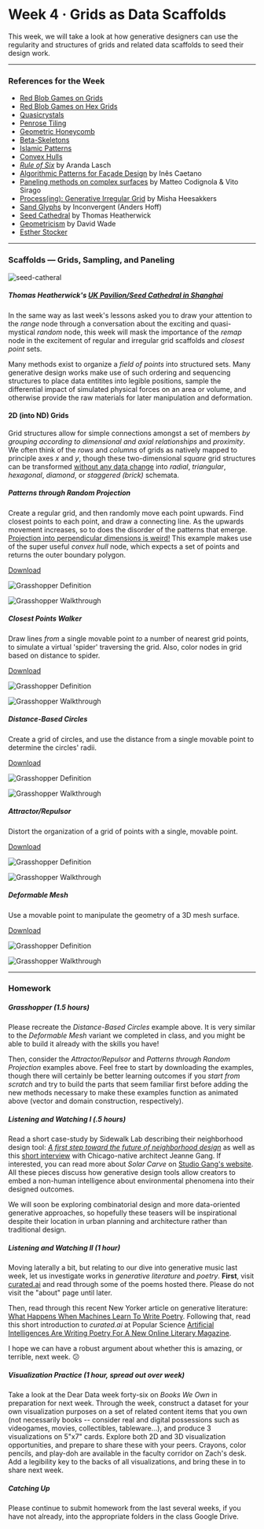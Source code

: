 # Week 4 · Grids as Data Scaffolds

This week, we will take a look at how generative designers can use the regularity and structures of grids and related data scaffolds to seed their design work.

-----

### References for the Week

- [Red Blob Games on Grids](http://www-cs-students.stanford.edu/~amitp/game-programming/grids/)
- [Red Blob Games on Hex Grids](https://www.redblobgames.com/grids/hexagons/)
- [Quasicrystals](https://en.wikipedia.org/wiki/Quasicrystal)
- [Penrose Tiling](https://en.wikipedia.org/wiki/Penrose_tiling)
- [Geometric Honeycomb](https://en.wikipedia.org/wiki/Honeycomb_(geometry))
- [Beta-Skeletons](https://en.wikipedia.org/wiki/Beta_skeleton)
- [Islamic Patterns](https://patterninislamicart.com/drawings-diagrams-analyses)
- [Convex Hulls](https://en.wikipedia.org/wiki/Convex_hull)
- [*Rule of Six*](http://arandalasch.com/works/rules-of-six/) by Aranda Lasch
- [Algorithmic Patterns for Façade Design](apfd.pdf) by Inês Caetano
- [Paneling methods on complex surfaces](http://www.gasathj.com/tiki-read_article.php?articleId=31) by Matteo Codignola & Vito Sirago
- [Process(ing): Generative Irregular Grid](https://medium.com/@mishaheesakkers/process-ing-generative-irregular-grid-8f0d712dfaa4) by Misha Heesakkers
- [Sand Glyphs](https://inconvergent.net/generative/sand-glyphs/) by Inconvergent (Anders Hoff)
- [Seed Cathedral](http://www.heatherwick.com/project/uk-pavilion/) by Thomas Heatherwick
- [Geometricism](http://geometricism.com) by David Wade
- [Esther Stocker](https://www.sightunseen.com/2010/02/esther-stocker-artist/)

-----

### Scaffolds — Grids, Sampling, and Paneling

![seed-catheral](seed-cathedral.jpg)

##### Thomas Heatherwick's [UK Pavilion/Seed Cathedral in Shanghai](http://www.heatherwick.com/project/uk-pavilion/) 

In the same way as last week's lessons asked you to draw your attention to the *range* node through a conversation about the exciting and quasi-mystical *random* node, this week will mask the importance of the *remap* node in the excitement of regular and irregular grid scaffolds and *closest point* sets.

Many methods exist to organize a *field of points* into structured sets. Many generative design works make use of such ordering and sequencing structures to place data entitites into legible positions, sample the differential impact of simulated physical forces on an area or volume, and otherwise provide the raw materials for later manipulation and deformation. 

#### 2D (into ND) Grids

Grid structures allow for simple connections amongst a set of members *by grouping according to dimensional and axial relationships* and *proximity*. We often think of the *rows* and *columns* of grids as natively mapped to principle axes *x* and *y*, though these two-dimensional *square* grid structures can be transformed [without any data change](https://en.wikipedia.org/wiki/Graph_theory) into *radial*, *triangular*, *hexagonal*, *diamond*, or *staggered (brick)* schemata.

##### Patterns through Random Projection

Create a regular grid, and then randomly move each point upwards. Find closest points to each point, and draw a connecting line. As the upwards movement increases, so to does the disorder of the patterns that emerge. [Projection into perpendicular dimensions is weird!](https://en.wikipedia.org/wiki/Flatland) This example makes use of the super useful *convex hull* node, which expects a set of points and returns the outer boundary polygon.

[Download](projection-pattern-definition.gh)

![Grasshopper Definition](projection-pattern-grasshopper-update.png)

![Grasshopper Walkthrough](projection-pattern-screenshot.gif)

##### Closest Points Walker

Draw lines *from* a single movable point *to* a number of nearest grid points, to simulate a virtual 'spider' traversing the grid. Also, color nodes in grid based on distance to spider.

[Download](walker-definition.gh)

![Grasshopper Definition](walker-grasshopper.png)

![Grasshopper Walkthrough](walker-screenshot.gif)

##### Distance-Based Circles

Create a grid of circles, and use the distance from a single movable point to determine the circles' radii.

[Download](circles-definition.gh)

![Grasshopper Definition](circles-grasshopper-update.png)

![Grasshopper Walkthrough](circles-screenshot.gif)

##### Attractor/Repulsor

Distort the organization of a grid of points with a single, movable point.

[Download](attractor+repulsor-definition.gh)

![Grasshopper Definition](attractor+repulsor-grasshopper-update.png)

![Grasshopper Walkthrough](attractor+repulsor-screenshot.gif)

##### Deformable Mesh

Use a movable point to manipulate the geometry of a 3D mesh surface.

[Download](deformable-mesh-definition.gh)

![Grasshopper Definition](deformable-mesh-grasshopper.png)

![Grasshopper Walkthrough](deformable-mesh-screenshot.png)

-----

### Homework

##### Grasshopper (1.5 hours)

Please recreate the *Distance-Based Circles* example above. It is very similar to the *Deformable Mesh* variant we completed in class, and you might be able to build it already with the skills you have! 

Then, consider the *Attractor/Repulsor* and *Patterns through Random Projection* examples above. Feel free to start by downloading the examples, though there will certainly be better learning outcomes if you *start from scratch* and try to build the parts that seem familiar first before adding the new methods necessary to make these examples function as animated above (vector and domain construction, respectively).


##### Listening and Watching I (.5 hours)

Read a short case-study by Sidewalk Lab describing their neighborhood design tool: [*A first step toward the future of neighborhood design*](https://www.sidewalklabs.com/blog/a-first-step-toward-the-future-of-neighborhood-design/) as well as this [short interview](https://www.youtube.com/watch?v=-SoqN4GBpTM) with Chicago-native architect Jeanne Gang. If interested, you can read more about *Solar Carve* on [Studio Gang's website](https://studiogang.com/project/40-tenth-ave). All these pieces discuss how generative design tools allow creators to embed a non-human intelligence about environmental phenomena into their designed outcomes.

We will soon be exploring combinatorial design and more data-oriented generative approaches, so hopefully these teasers will be inspirational despite their location in urban planning and architecture rather than traditional design.


##### Listening and Watching II (1 hour)

Moving laterally a bit, but relating to our dive into generative music last week, let us investigate works in *generative literature* and *poetry*. **First**, visit [curated.ai](http://curatedai.com) and read through some of the poems hosted there. Please do not visit the "about" page until later.

Then, read through this recent New Yorker article on generative literature: [What Happens When Machines Learn To Write Poetry](https://www.newyorker.com/culture/annals-of-inquiry/the-mechanical-muse). Following that, read this short introduction to *curated.ai* at Popular Science [Artificial Intelligences Are Writing Poetry For A New Online Literary Magazine](https://www.popsci.com/ai-poetry-literary-magazine/). 

I hope we can have a robust argument about whether this is amazing, or terrible, next week. :confused:


##### Visualization Practice (1 hour, spread out over week)

Take a look at the Dear Data week forty-six on *Books We Own* in preparation for next week. Through the week, construct a dataset for your own visualization purposes on a set of related content items that you own (not necessarily books -- consider real and digital possessions such as videogames, movies, collectibles, tableware...), and produce 3 visualizations on 5"x7" cards. Explore both 2D and 3D visualization opportunities, and prepare to share these with your peers. Crayons, color pencils, and play-doh are available in the faculty corridor on Zach's desk. Add a legibility key to the backs of all visualizations, and bring these in to share next week.


##### Catching Up

Please continue to submit homework from the last several weeks, if you have not already, into the appropriate folders in the class Google Drive.